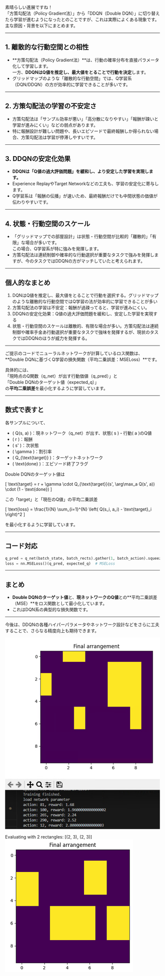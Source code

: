 素晴らしい進展ですね！  
「方策勾配法（Policy Gradient法）」から「DDQN（Double DQN）」に切り替えたら学習が進むようになったとのことですが、これは実際によくある現象です。  
主な原因・背景を以下にまとめます。

---

## 1. 離散的な行動空間との相性

- **方策勾配法（Policy Gradient法）**は、行動の確率分布を直接パラメータ化して学習します。  
  一方、**DDQNはQ値を推定し、最大値をとることで行動を決定**します。
- グリッドマップのような「離散的な行動空間」では、Q学習系（DQN/DDQN）の方が効率的に学習できることが多いです。

---

## 2. 方策勾配法の学習の不安定さ

- 方策勾配法は「サンプル効率が悪い」「高分散になりやすい」「報酬が疎いと学習が進みにくい」などの弱点があります。
- 特に報酬設計が難しい問題や、長いエピソードで最終報酬しか得られない場合、方策勾配法は学習が停滞しやすいです。

---

## 3. DDQNの安定化効果

- **DDQNは「Q値の過大評価問題」を緩和し、より安定した学習を実現します。**
- Experience ReplayやTarget Networkなどの工夫も、学習の安定化に寄与します。
- Q学習系は「報酬の伝播」が速いため、最終報酬だけでも中間状態の価値が伝わりやすいです。

---

## 4. 状態・行動空間のスケール

- 「グリッドマップでの部屋設計」は状態・行動空間が比較的「離散的」「有限」な場合が多いです。  
  この場合、Q学習系が特に強みを発揮します。
- 方策勾配法は連続制御や確率的な行動選択が重要なタスクで強みを発揮しますが、今のタスクではDDQNの方がマッチしていたと考えられます。

---

## 個人的なまとめ
1. DQNはQ値を推定し、最大値をとることで行動を選択する。グリッドマップのような離散的な行動空間ではQ学習の法が効率的に学習できることが多い
2. 方策勾配法の学習は不安定：報酬が過疎ってると、学習が進みにくい。
3. DDQNの安定化効果：Q値の過大評価問題を緩和し、安定した学習を実現する
4. 状態・行動空間のスケールは離散的、有限な場合が多い。方策勾配法は連続制御や確率手金あ行動選択が重要なタスクで強味を発揮するが、現状のタスクではDDQNのほうが威力を発揮する。


---
ご提示のコードでニューラルネットワークが計算しているロス関数は、**Double DQNに基づくQ学習の損失関数（平均二乗誤差：MSELoss）**です。

具体的には、  
「現時点のQ関数（q_net）が出す行動価値（q_pred）」と  
「Double DQNのターゲット値（expected_q）」  
の**平均二乗誤差**を最小化するように学習しています。

---

## 数式で表すと

各サンプルについて、  
- \( Q(s, a) \)：現ネットワーク（q_net）が出す、状態\( s \)・行動\( a \)のQ値
- \( r \)：報酬
- \( s' \)：次状態
- \( \gamma \)：割引率
- \( Q_{\text{target}} \)：ターゲットネットワーク
- \( \text{done} \)：エピソード終了フラグ

Double DQNのターゲット値は

\[
\text{target} = r + \gamma \cdot Q_{\text{target}}(s', \arg\max_a Q(s', a)) \cdot (1 - \text{done})
\]

この「target」と「現在のQ値」の平均二乗誤差

\[
\text{loss} = \frac{1}{N} \sum_{i=1}^{N} \left( Q(s_i, a_i) - \text{target}_i \right)^2
\]

を最小化するように学習しています。

---

## コード対応

```python
q_pred = q_net(batch_state, batch_rects).gather(1, batch_action).squeeze(1)  # Q(s, a)
loss = nn.MSELoss()(q_pred, expected_q)  # MSELoss
```

---

## まとめ

- **Double DQNのターゲット値**と、**現ネットワークのQ値**との**平均二乗誤差（MSE）**をロス関数として最小化しています。
- これはDQN系の典型的な損失関数です。

---




今後は、DDQNの各種ハイパーパラメータやネットワーク設計などをさらに工夫することで、さらなる精度向上も期待できます。

![alt text](image-5.png)  

Evaluating with 2 rectangles: [(2, 3), (2, 3)]  
![alt text](image-6.png)  



